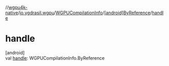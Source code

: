 //[wgpu4k-native](../../../../index.md)/[io.ygdrasil.wgpu](../../index.md)/[WGPUCompilationInfo](../index.md)/[[android]ByReference](index.md)/[handle](handle.md)

# handle

[android]\
val [handle](handle.md): WGPUCompilationInfo.ByReference